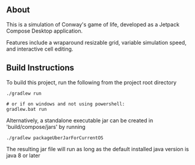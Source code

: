 ## About
This is a simulation of Conway's game of life, developed as a Jetpack Compose Desktop application.

Features include a wraparound resizable grid, variable simulation speed, and interactive cell editing.

## Build Instructions
To build this project, run the following from the project root directory

```
./gradlew run

# or if on windows and not using powershell:
gradlew.bat run
```

Alternatively, a standalone executable jar can be created in 'build/compose/jars' by running
```
./gradlew packageUberJarForCurrentOS
```
The resulting jar file will run as long as the default installed java version is java 8 or later
